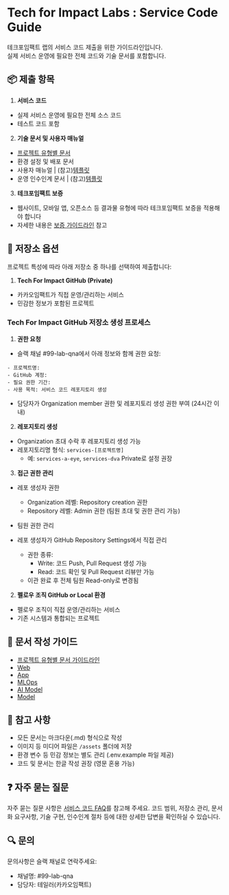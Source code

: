 # Tech for Impact Labs : Service Code Guide

테크포임팩트 랩의 서비스 코드 제출을 위한 가이드라인입니다. <br>
실제 서비스 운영에 필요한 전체 코드와 기술 문서를 포함합니다.

## 📦 제출 항목

1. **서비스 코드**
 - 실제 서비스 운영에 필요한 전체 소스 코드
 - 테스트 코드 포함

2. **기술 문서 및 사용자 매뉴얼**
 - [프로젝트 유형별 문서](./guidelines/project-type-guide.md)
 - 환경 설정 및 배포 문서
 - 사용자 매뉴얼 | (참고)[템플릿](./templates/user-manual.md)
 - 운영 인수인계 문서 | (참고)[템플릿](./templates/handover-doc.md)

3. **테크포임팩트 보증**
 - 웹사이트, 모바일 앱, 오픈소스 등 결과물 유형에 따라 테크포임팩트 보증을 적용해야 합니다
 - 자세한 내용은 [보증 가이드라인](../../Certification/README.md) 참고

## 📂 저장소 옵션

프로젝트 특성에 따라 아래 저장소 중 하나를 선택하여 제출합니다:

1. **Tech For Impact GitHub (Private)**
 - 카카오임팩트가 직접 운영/관리하는 서비스
 - 민감한 정보가 포함된 프로젝트
 
 ### Tech For Impact GitHub 저장소 생성 프로세스
 1. **권한 요청**
  - 슬랙 채널 #99-lab-qna에서 아래 정보와 함께 권한 요청:
  ```
  - 프로젝트명:
  - GitHub 계정:
  - 필요 권한 기간:
  - 사용 목적: 서비스 코드 레포지토리 생성
  ```
  - 담당자가 Organization member 권한 및 레포지토리 생성 권한 부여 (24시간 이내)
 
 2. **레포지토리 생성**
  - Organization 초대 수락 후 레포지토리 생성 가능
  - 레포지토리명 형식: `services-[프로젝트명]`
    - 예: `services-a-eye`, `services-dva`
  Private로 설정 권장
 
 3. **접근 권한 관리**
  - 레포 생성자 권한
    - Organization 레벨: Repository creation 권한
    - Repository 레벨: Admin 권한 (팀원 초대 및 권한 관리 가능)
    
 - 팀원 권한 관리
  - 레포 생성자가 GitHub Repository Settings에서 직접 관리
    - 권한 종류:
      - Write: 코드 Push, Pull Request 생성 가능
      - Read: 코드 확인 및 Pull Request 리뷰만 가능
    - 이관 완료 후 전체 팀원 Read-only로 변경됨

2. **펠로우 조직 GitHub or Local 환경**
 - 펠로우 조직이 직접 운영/관리하는 서비스
 - 기존 시스템과 통합되는 프로젝트

## 📝 문서 작성 가이드
- [프로젝트 유형별 문서 가이드라인](./guidelines/project-type-guide.md)
- [Web](./guidelines/web-development-guide.md)
- [App](./guidelines/app-development-guide.md)
- [MLOps](./guidelines/ml-ops-guide.md)
- [AI Model](./guidelines/ai-model-guide.md)
- [Model](./guidelines/model-guide.md)

## 📌 참고 사항

- 모든 문서는 마크다운(.md) 형식으로 작성
- 이미지 등 미디어 파일은 `/assets` 폴더에 저장
- 환경 변수 등 민감 정보는 별도 관리 (.env.example 파일 제공)
- 코드 및 문서는 한글 작성 권장 (영문 혼용 가능)

## ❓ 자주 묻는 질문
자주 묻는 질문 사항은 [서비스 코드 FAQ](./faq.md)를 참고해 주세요. 코드 범위, 저장소 관리, 문서화 요구사항, 기술 구현, 인수인계 절차 등에 대한 상세한 답변을 확인하실 수 있습니다.

## 🔍 문의 

문의사항은 슬랙 채널로 연락주세요:
- 채널명: #99-lab-qna
- 담당자: 테일러(카카오임팩트)